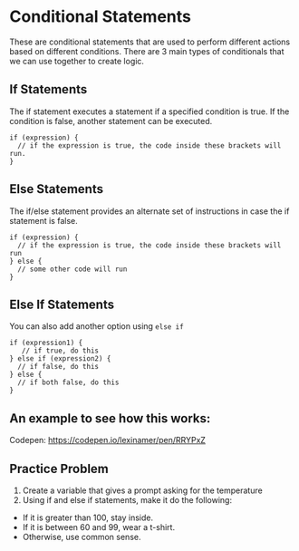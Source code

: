 # Conditional Statements
These are conditional statements that are used to perform different actions based on different conditions. There are 3 main types of conditionals that we can use together to create logic.

## If Statements
The if statement executes a statement if a specified condition is true. If the condition is false, another statement can be executed.

```
if (expression) {
  // if the expression is true, the code inside these brackets will run.
}
```

## Else Statements
The if/else statement provides an alternate set of instructions in case the if statement is false.

```
if (expression) {
  // if the expression is true, the code inside these brackets will run
} else {
  // some other code will run
}
```

## Else If Statements
You can also add another option using `else if`

```
if (expression1) {
   // if true, do this
} else if (expression2) {
  // if false, do this
} else {
  // if both false, do this
}
```

## An example to see how this works:
Codepen: https://codepen.io/lexinamer/pen/RRYPxZ

## Practice Problem
1. Create a variable that gives a prompt asking for the temperature
2. Using if and else if statements, make it do the following:
- If it is greater than 100, stay inside.
- If it is between 60 and 99, wear a t-shirt.
- Otherwise, use common sense.
